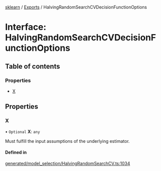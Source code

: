 [sklearn](../readme.md) / [Exports](../modules.md) / HalvingRandomSearchCVDecisionFunctionOptions

# Interface: HalvingRandomSearchCVDecisionFunctionOptions

## Table of contents

### Properties

- [X](HalvingRandomSearchCVDecisionFunctionOptions.md#x)

## Properties

### X

• `Optional` **X**: `any`

Must fulfill the input assumptions of the underlying estimator.

#### Defined in

[generated/model_selection/HalvingRandomSearchCV.ts:1034](https://github.com/transitive-bullshit/scikit-learn-ts/blob/367336a/packages/sklearn/src/generated/model_selection/HalvingRandomSearchCV.ts#L1034)
